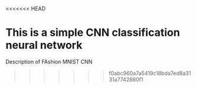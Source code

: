 <<<<<<< HEAD


This is a simple CNN classification neural network
=======
Description of FAshion MNIST CNN 
>>>>>>> f0abc960a7a5419c18bda7ed8a3131a7742880f1

